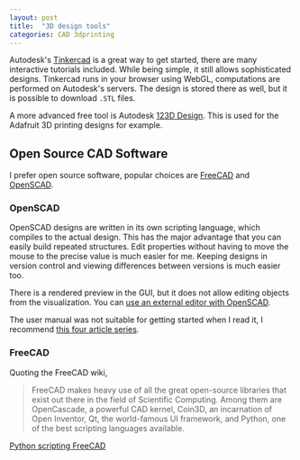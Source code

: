 ```yaml
---
layout: post
title:  "3D design tools"
categories: CAD 3dprinting
---
```


Autodesk's [Tinkercad](https://www.tinkercad.com/) is a great way to get started, there are many interactive tutorials included. While being simple, it still allows sophisticated designs.
Tinkercad runs in your browser using WebGL, computations are performed on Autodesk's servers. The design is stored there as well, but it is possible to download `.STL` files.

A more advanced free tool is Autodesk [123D Design](http://www.123dapp.com/design). This is used for the Adafruit 3D printing designs for example.


## Open Source CAD Software

I prefer open source software, popular choices are [FreeCAD](http://www.freecadweb.org/) and [OpenSCAD](http://www.openscad.org/).

### OpenSCAD

OpenSCAD designs are written in its own scripting language, which compiles to the actual design.
This has the major advantage that you can easily build repeated structures. Edit properties without having to move the mouse to the precise value is much easier for me.
Keeping designs in version control and viewing differences between versions is much easier too.

There is a rendered preview in the GUI, but it does not allow editing objects from the visualization. You can [use an external editor with OpenSCAD](http://en.wikibooks.org/wiki/OpenSCAD_User_Manual/Using_an_external_Editor_with_OpenSCAD).

The user manual was not suitable for getting started when I read it, I recommend [this four article series](http://www.tridimake.com/2014/09/how-to-use-openscad-tricks-and-tips-to.html).

### FreeCAD

Quoting the FreeCAD wiki,

> FreeCAD makes heavy use of all the great open-source libraries that exist out there in the field of Scientific Computing. Among them are OpenCascade, a powerful CAD kernel, Coin3D, an incarnation of Open Inventor, Qt, the world-famous UI framework, and Python, one of the best scripting languages available.

[Python scripting FreeCAD](http://www.freecadweb.org/wiki/index.php?title=Python_scripting_tutorial)

